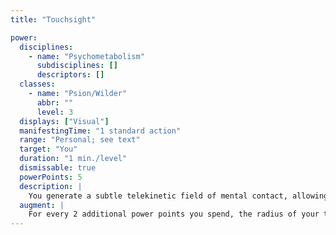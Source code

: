 ```yaml
---
title: "Touchsight"

power:
  disciplines:
    - name: "Psychometabolism"
      subdisciplines: []
      descriptors: []
  classes:
    - name: "Psion/Wilder"
      abbr: ""
      level: 3
  displays: ["Visual"]
  manifestingTime: "1 standard action"
  range: "Personal; see text"
  target: "You"
  duration: "1 min./level"
  dismissable: true
  powerPoints: 5
  description: |
    You generate a subtle telekinetic field of mental contact, allowing you to "feel" your surroundings even in total darkness or when your sight would otherwise be obscured by your physical environment. Your touchsight field emanates from you out to 60 feet. You ignore invisibility, darkness, and concealment, though you must have line of effect to a creature or an object to discern it. You do not need to make Spot or Listen checks to notice creatures; you can detect and pinpoint all creatures within 60 feet. In many circumstances, comparing your regular senses to what you learn with touchsight is enough to tell you the difference between visible, invisible, hiding, and concealed creatures.
  augment: |
    For every 2 additional power points you spend, the radius of your touchsight field increases by 10 feet.
---
```

